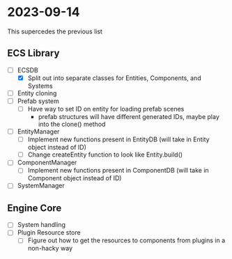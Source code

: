 # 2023-09-14

This supercedes the previous list

## ECS Library
- [ ] ECSDB
    - [x] Split out into separate classes for Entities, Components, and Systems
- [ ] Entity cloning
- [ ] Prefab system
    - [ ] Have way to set ID on entity for loading prefab scenes
        - prefab structures will have different generated IDs, maybe play into the clone() method
- [ ] EntityManager
    - [ ] Implement new functions present in EntityDB (will take in Entity object instead of ID)
    - [ ] Change createEntity function to look like Entity.build()
- [ ] ComponentManager
    - [ ] Implement new functions present in ComponentDB (will take in Component object instead of ID)
- [ ] SystemManager

## Engine Core
- [ ] System handling
- [ ] Plugin Resource store
    - [ ] Figure out how to get the resources to components from plugins in a non-hacky way